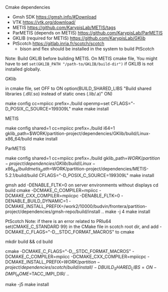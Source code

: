 Cmake dependencies

- Gmsh SDK https://gmsh.info/#Download
- VTK https://vtk.org/download/
- METIS https://github.com/KarypisLab/METIS/tags
- ParMETIS (depends on METIS) https://github.com/KarypisLab/ParMETIS
- GKLIB (required for METIS) https://github.com/KarypisLab/GKlib
- PtScotch https://gitlab.inria.fr/scotch/scotch
    - bison and flex should be installed in the system to build PtScotch


Note:
Build GKLIB before building METIS. On METIS cmake file, You might have to set `set(GKLIB_PATH "/path-to/GKLIB/build-dir")` if GKLIB is not installed globally.



GKlib

in cmake file, set OFF to ON
option(BUILD_SHARED_LIBS "Build shared libraries (.dll/.so) instead of static ones (.lib/.a)" ON)

make config cc=mpiicc prefix=./build openmp=set CFLAGS="-D_POSIX_C_SOURCE=199309L"
make
make install




METIS

make config shared=1 cc=mpiicc prefix=./build i64=1 gklib_path=$WORK/partition-project/dependencies/GKlib/build/Linux-x86_64/build
make install

ParMETIS

make config shared=1 cc=mpiicc prefix=./build gklib_path=$WORK/partition-project/dependencies/GKlib/build/Linux-x86_64/build metis_path=$WORK/partition-project/dependencies/METIS-5.2.1/build/build CFLAGS="-D_POSIX_C_SOURCE=199309L"
make install




gmsh
add -DENABLE_FLTK=0 on server environments without displays
cd build
cmake -DCMAKE_C_COMPILER=mpiicc -DCMAKE_CXX_COMPILER=mpiicpc -DENABLE_FLTK=0 -DENABLE_BUILD_DYNAMIC=1 -DCMAKE_INSTALL_PREFIX=/work2/10000/budvin/frontera/partition-project/dependencies/gmsh-repo/build/install  ..
make -j 4
make install


PtScotch
Note: if there is an error related to PRIu64 set(CMAKE_C_STANDARD 99) in the CMake file in scotch root dir, and add -DCMAKE_C_FLAGS="-D__STDC_FORMAT_MACROS" to cmake

mkdir build && cd build 

cmake -DCMAKE_C_FLAGS="-D__STDC_FORMAT_MACROS" -DCMAKE_C_COMPILER=mpiicc -DCMAKE_CXX_COMPILER=mpiicpc -DCMAKE_INSTALL_PREFIX=$WORK/partition-project/dependencies/scotch/build/install/ -DBUILD_SHARED_LIBS=ON -DMPI_HOME=$TACC_IMPI_DIR/ ..

make -j5 
make install